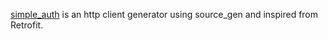 [simple_auth](https://github.com/lejard-h/simple_auth) is an http client generator using source_gen and inspired from Retrofit.